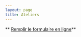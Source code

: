 ```yaml
---
layout: page
title: Ateliers
---
```


** [Remplir le formulaire en ligne](https://www.surveymonkey.com/s/THGQVCN)**
